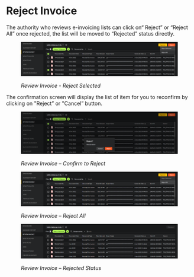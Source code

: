 # Reject Invoice

The authority who reviews e-invoicing lists can click on“ Reject” or “Reject All” once rejected, the list will be moved to “Rejected” status directly.

<figure><img src="../../.gitbook/assets/image (9).png" alt=""><figcaption><p><em>Review Invoice - Reject Selected</em></p></figcaption></figure>

The confirmation screen will display the list of item for you to reconfirm by clicking on "Reject” or "Cancel” button.

<figure><img src="../../.gitbook/assets/image (97).png" alt=""><figcaption><p><em>Review Invoice – Confirm to Reject</em></p></figcaption></figure>

<figure><img src="../../.gitbook/assets/image (76).png" alt=""><figcaption><p><em>Review Invoice – Reject All</em></p></figcaption></figure>

<figure><img src="../../.gitbook/assets/image (78).png" alt=""><figcaption><p><em>Review Invoice – Rejected Status</em></p></figcaption></figure>
